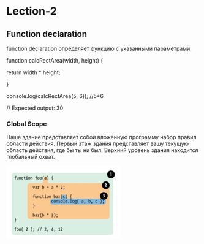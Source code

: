 # Lection-2
 ## Function declaration




function declaration определяет функцию с указанными параметрами.


function calcRectArea(width, height) {

  return width * height;

}

console.log(calcRectArea(5, 6)); //5*6

// Expected output: 30 


### Global Scope 

Наше здание представляет собой вложенную программу
набор правил области действия. Первый этаж здания
представляет вашу текущую область действия,
где бы ты ни был. Верхний уровень здания находится
глобальный охват.

![](https://github.com/saidovv/Functions/blob/master/img/4.jpg)


